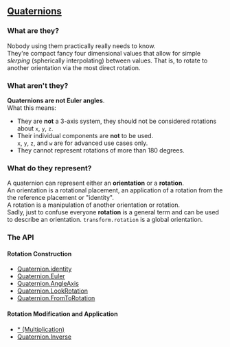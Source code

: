 ## [Quaternions](https://docs.unity3d.com/ScriptReference/Quaternion.html)
### What are they?
Nobody using them practically really needs to know.  
They're compact fancy four dimensional values that allow for simple *slerping* (spherically interpolating) between values. That is, to rotate to another orientation via the most direct rotation.  

### What aren't they?
**Quaternions are not Euler angles**.  
What this means:  
- They are **not** a 3-axis system, they should not be considered rotations about `x`, `y`, `z`.
- Their individual components are **not** to be used.  
  `x`, `y`, `z`, and `w` are for advanced use cases only.
- They cannot represent rotations of more than 180 degrees.

### What do they represent?
A quaternion can represent either an **orientation** or a **rotation**.  
An orientation is a rotational placement, an application of a rotation from the the reference placement or "identity".  
A rotation is a manipulation of another orientation or rotation.  
Sadly, just to confuse everyone **rotation** is a general term and can be used to describe an orientation. `transform.rotation` is a global orientation.  

### The API
#### Rotation Construction
- [Quaternion.identity](Quaternions/Identity.md)
- [Quaternion.Euler](Quaternions/Euler.md)
- [Quaternion.AngleAxis](Quaternions/AngleAxis.md)
- [Quaternion.LookRotation](Quaternions/LookRotation.md)
- [Quaternion.FromToRotation](Quaternions/FromToRotation.md)

#### Rotation Modification and Application
- [* (Multiplication)](Quaternions/Multiplication.md)
- [Quaternion.Inverse](Quaternions/Inverse.md)
